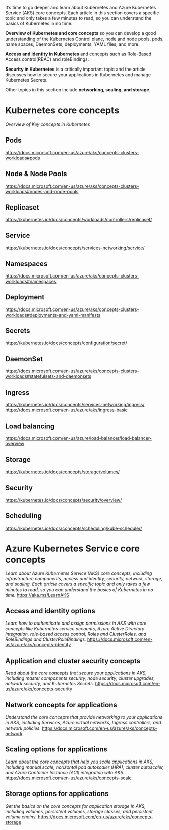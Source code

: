 It’s time to go deeper and learn about Kubernetes and Azure Kubernetes Service (AKS) core concepts. 
Each article in this section covers a specific topic and only takes a few minutes to read, so you can understand the basics of Kubernetes in no time.

**Overview of Kubernetes and core concepts** so you can develop a good understanding of the Kubernetes Control plane, node and node pools, pods, name spaces, DaemonSets, deployments, YAML files, and more.

**Access and Identity in Kubernetes** and concepts such as Role-Based Access control(RBAC) and roleBindings.

**Security in Kubernetes** is a critically important topic and the article discusses how to secure your applications in Kubernetes and manage Kubernetes Secrets.

Other topics in this section include **networking, scaling, and storage**.


# Kubernetes core concepts 
*Overview of Key concepts in Kubernetes*
## Pods
https://docs.microsoft.com/en-us/azure/aks/concepts-clusters-workloads#pods
## Node & Node Pools
https://docs.microsoft.com/en-us/azure/aks/concepts-clusters-workloads#nodes-and-node-pools
## Replicaset
https://kubernetes.io/docs/concepts/workloads/controllers/replicaset/
## Service
https://kubernetes.io/docs/concepts/services-networking/service/
## Namespaces
https://docs.microsoft.com/en-us/azure/aks/concepts-clusters-workloads#namespaces
## Deployment
https://docs.microsoft.com/en-us/azure/aks/concepts-clusters-workloads#deployments-and-yaml-manifests
## Secrets
https://kubernetes.io/docs/concepts/configuration/secret/
## DaemonSet
https://docs.microsoft.com/en-us/azure/aks/concepts-clusters-workloads#statefulsets-and-daemonsets
## Ingress
https://kubernetes.io/docs/concepts/services-networking/ingress/
https://docs.microsoft.com/en-us/azure/aks/ingress-basic
## Load balancing
https://docs.microsoft.com/en-us/azure/load-balancer/load-balancer-overview
## Storage
https://kubernetes.io/docs/concepts/storage/volumes/
## Security
https://kubernetes.io/docs/concepts/security/overview/
## Scheduling
https://kubernetes.io/docs/concepts/scheduling/kube-scheduler/


# Azure Kubernetes Service core concepts	
*Learn about Azure Kubernetes Service (AKS) core concepts, including infrastructure components, access and identity, security, network, storage, and scaling. Each article covers a specific topic and only takes a few minutes to read, so you can understand the basics of Kubernetes in no time.*
https://aka.ms/LearnAKS
## Access and identity options
*Learn how to authenticate and assign permissions in AKS with core concepts like Kubernetes service accounts, Azure Active Directory integration, role-based access control, Roles and ClusterRoles, and RoleBindings and ClusterRoleBindings.*
https://docs.microsoft.com/en-us/azure/aks/concepts-identity
## Application and cluster security concepts
*Read about the core concepts that secure your applications in AKS, including master components security, node security, cluster upgrades, network security, and Kubernetes Secrets.*
https://docs.microsoft.com/en-us/azure/aks/concepts-security
## Network concepts for applications
*Understand the core concepts that provide networking to your applications in AKS, including Services, Azure virtual networks, Ingress controllers, and network policies.*
https://docs.microsoft.com/en-us/azure/aks/concepts-network
## Scaling options for applications
*Learn about the core concepts that help you scale applications  in AKS, including manual scale, horizontal pod autoscaler (HPA), cluster autoscaler, and Azure Container Instance (ACI) integration with AKS.*
https://docs.microsoft.com/en-us/azure/aks/concepts-scale
## Storage options for applications
*Get the basics on the core concepts for application storage  in AKS, including volumes, persistent volumes, storage classes, and persistent volume chains.*
https://docs.microsoft.com/en-us/azure/aks/concepts-storage

